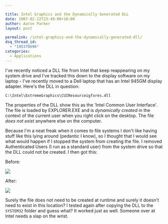 ```yaml
---

title: Intel Graphics and the Dynamically Generated DLL
date: 2007-02-22T23:49:00+10:00
author: Aaron Parker
layout: post

permalink: /intel-graphics-and-the-dynamically-generated-dll/
dsq_thread_id:
  - "195378696"
categories:
  - Applications
---
```

I've recently noticed a DLL file from Intel that keep reappearing on my system drive and I've tracked this down to the display software on my laptop - I've recently moved to a Dell laptop that has an Intel 945GM display adapter. Here's the DLL in question:

`C:\Intel\ExtremeGraphics\CUIResourceigfxres.dll`

The properties of the DLL show this as the 'Intel Common User Interface'. The file is loaded by EXPLORER.EXE and is _dynamically created_ in the context of the current user when you right click on the desktop. The file _does not exist_ anywhere else on the computer.

Because I'm a neat freak when it comes to file systems I don't like having stuff like this lying around (pedantic I know), so I thought that I would see what would happen if I stopped the system from creating the file. I removed Authenticated Users (I run as a standard user) from the system drive so that the DLL could not be created. I then got this:

Before:

![]({{site.baseurl}}/media/2007/02/1000.14.971.Intel3.png")

After:

![]({{site.baseurl}}/media/2007/02/1000.14.972.Intel2.png")

Surely the file does not need to be created at runtime and surely it doesn't need to exist in this location? I tested again after copying the DLL to the `SYSTEM32` folder and guess what? It worked just as well. Someone over at Intel needs a slap on the wrist.
